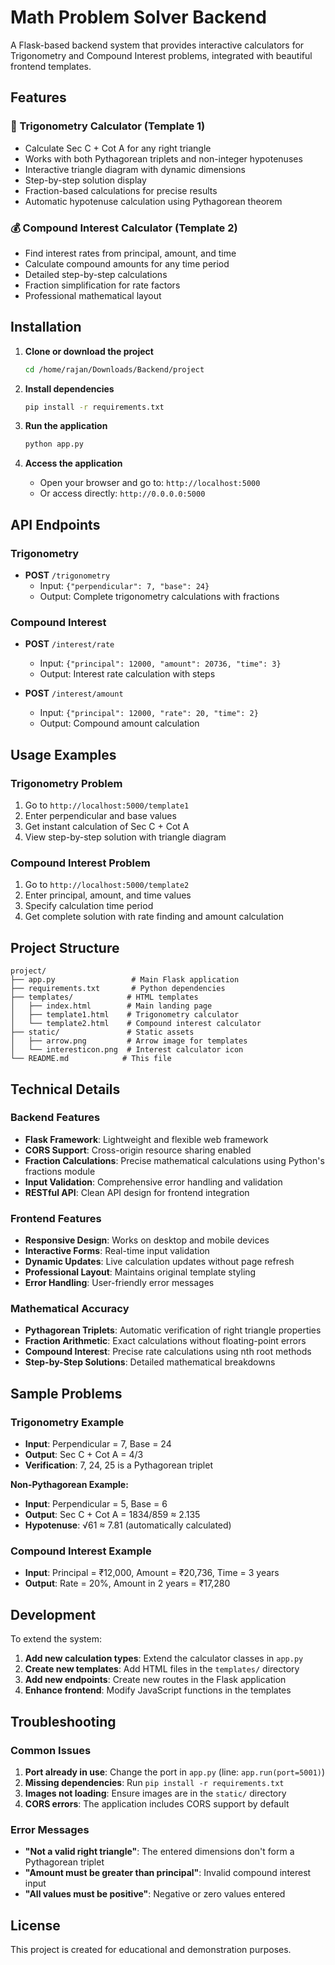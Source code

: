# Math Problem Solver Backend

A Flask-based backend system that provides interactive calculators for Trigonometry and Compound Interest problems, integrated with beautiful frontend templates.

## Features

### 🧮 Trigonometry Calculator (Template 1)

- Calculate Sec C + Cot A for any right triangle
- Works with both Pythagorean triplets and non-integer hypotenuses
- Interactive triangle diagram with dynamic dimensions
- Step-by-step solution display
- Fraction-based calculations for precise results
- Automatic hypotenuse calculation using Pythagorean theorem

### 💰 Compound Interest Calculator (Template 2)

- Find interest rates from principal, amount, and time
- Calculate compound amounts for any time period
- Detailed step-by-step calculations
- Fraction simplification for rate factors
- Professional mathematical layout

## Installation

1. **Clone or download the project**

   ```bash
   cd /home/rajan/Downloads/Backend/project
   ```

2. **Install dependencies**

   ```bash
   pip install -r requirements.txt
   ```

3. **Run the application**

   ```bash
   python app.py
   ```

4. **Access the application**
   - Open your browser and go to: `http://localhost:5000`
   - Or access directly: `http://0.0.0.0:5000`

## API Endpoints

### Trigonometry

- **POST** `/trigonometry`
  - Input: `{"perpendicular": 7, "base": 24}`
  - Output: Complete trigonometry calculations with fractions

### Compound Interest

- **POST** `/interest/rate`

  - Input: `{"principal": 12000, "amount": 20736, "time": 3}`
  - Output: Interest rate calculation with steps

- **POST** `/interest/amount`
  - Input: `{"principal": 12000, "rate": 20, "time": 2}`
  - Output: Compound amount calculation

## Usage Examples

### Trigonometry Problem

1. Go to `http://localhost:5000/template1`
2. Enter perpendicular and base values
3. Get instant calculation of Sec C + Cot A
4. View step-by-step solution with triangle diagram

### Compound Interest Problem

1. Go to `http://localhost:5000/template2`
2. Enter principal, amount, and time values
3. Specify calculation time period
4. Get complete solution with rate finding and amount calculation

## Project Structure

```
project/
├── app.py                 # Main Flask application
├── requirements.txt       # Python dependencies
├── templates/            # HTML templates
│   ├── index.html        # Main landing page
│   ├── template1.html    # Trigonometry calculator
│   └── template2.html    # Compound interest calculator
├── static/               # Static assets
│   ├── arrow.png         # Arrow image for templates
│   └── interesticon.png  # Interest calculator icon
└── README.md            # This file
```

## Technical Details

### Backend Features

- **Flask Framework**: Lightweight and flexible web framework
- **CORS Support**: Cross-origin resource sharing enabled
- **Fraction Calculations**: Precise mathematical calculations using Python's fractions module
- **Input Validation**: Comprehensive error handling and validation
- **RESTful API**: Clean API design for frontend integration

### Frontend Features

- **Responsive Design**: Works on desktop and mobile devices
- **Interactive Forms**: Real-time input validation
- **Dynamic Updates**: Live calculation updates without page refresh
- **Professional Layout**: Maintains original template styling
- **Error Handling**: User-friendly error messages

### Mathematical Accuracy

- **Pythagorean Triplets**: Automatic verification of right triangle properties
- **Fraction Arithmetic**: Exact calculations without floating-point errors
- **Compound Interest**: Precise rate calculations using nth root methods
- **Step-by-Step Solutions**: Detailed mathematical breakdowns

## Sample Problems

### Trigonometry Example

- **Input**: Perpendicular = 7, Base = 24
- **Output**: Sec C + Cot A = 4/3
- **Verification**: 7, 24, 25 is a Pythagorean triplet

**Non-Pythagorean Example:**

- **Input**: Perpendicular = 5, Base = 6
- **Output**: Sec C + Cot A = 1834/859 ≈ 2.135
- **Hypotenuse**: √61 ≈ 7.81 (automatically calculated)

### Compound Interest Example

- **Input**: Principal = ₹12,000, Amount = ₹20,736, Time = 3 years
- **Output**: Rate = 20%, Amount in 2 years = ₹17,280

## Development

To extend the system:

1. **Add new calculation types**: Extend the calculator classes in `app.py`
2. **Create new templates**: Add HTML files in the `templates/` directory
3. **Add new endpoints**: Create new routes in the Flask application
4. **Enhance frontend**: Modify JavaScript functions in the templates

## Troubleshooting

### Common Issues

1. **Port already in use**: Change the port in `app.py` (line: `app.run(port=5001)`)
2. **Missing dependencies**: Run `pip install -r requirements.txt`
3. **Images not loading**: Ensure images are in the `static/` directory
4. **CORS errors**: The application includes CORS support by default

### Error Messages

- **"Not a valid right triangle"**: The entered dimensions don't form a Pythagorean triplet
- **"Amount must be greater than principal"**: Invalid compound interest input
- **"All values must be positive"**: Negative or zero values entered

## License

This project is created for educational and demonstration purposes.
